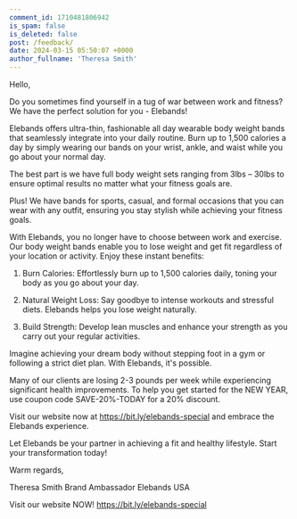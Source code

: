 ```yaml
---
comment_id: 1710481806942
is_spam: false
is_deleted: false
post: /feedback/
date: 2024-03-15 05:50:07 +0000
author_fullname: 'Theresa Smith'
---
```


Hello,

Do you sometimes find yourself in a tug of war between work and fitness? We have the perfect solution for you - Elebands! 

Elebands offers ultra-thin, fashionable all day wearable body weight bands that seamlessly integrate into your daily routine. Burn up to 1,500 calories a day by simply wearing our bands on your wrist, ankle, and waist while you go about your normal day.

The best part is we have full body weight sets ranging from 3lbs – 30lbs to ensure optimal results no matter what your fitness goals are. 

Plus! We have bands for sports, casual, and formal occasions that you can wear with any outfit, ensuring you stay stylish while achieving your fitness goals.

With Elebands, you no longer have to choose between work and exercise. Our body weight bands enable you to lose weight and get fit regardless of your location or activity. Enjoy these instant benefits:

1. Burn Calories: Effortlessly burn up to 1,500 calories daily, toning your body as you go about your day.

2. Natural Weight Loss: Say goodbye to intense workouts and stressful diets. Elebands helps you lose weight naturally.

3. Build Strength: Develop lean muscles and enhance your strength as you carry out your regular activities.

Imagine achieving your dream body without stepping foot in a gym or following a strict diet plan. With Elebands, it's possible.

Many of our clients are losing 2-3 pounds per week while experiencing significant health improvements. To help you get started for the NEW YEAR, use coupon code SAVE-20%-TODAY for a 20% discount. 

Visit our website now at https://bit.ly/elebands-special and embrace the Elebands experience.

Let Elebands be your partner in achieving a fit and healthy lifestyle. Start your transformation today!

Warm regards,

Theresa Smith
Brand Ambassador
Elebands USA

Visit our website NOW!   https://bit.ly/elebands-special 

